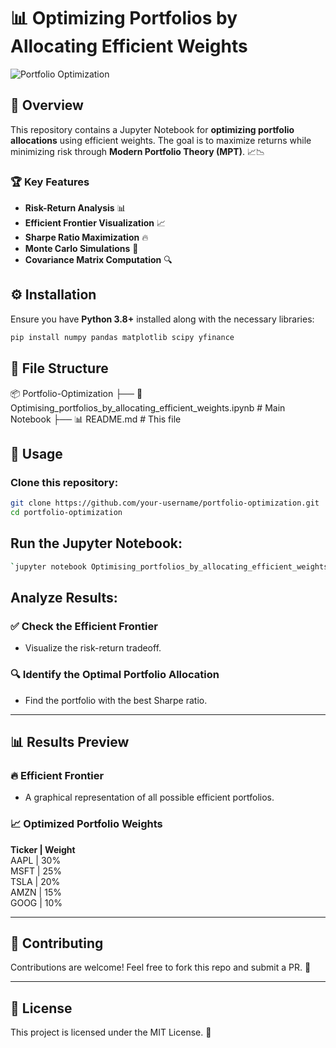 # 📊 Optimizing Portfolios by Allocating Efficient Weights

![Portfolio Optimization](https://upload.wikimedia.org/wikipedia/commons/3/3a/Markowitz_frontier.gif)

## 🚀 Overview
This repository contains a Jupyter Notebook for **optimizing portfolio allocations** using efficient weights. The goal is to maximize returns while minimizing risk through **Modern Portfolio Theory (MPT)**. 📈📉

### 🏆 Key Features
- **Risk-Return Analysis** 📊
- **Efficient Frontier Visualization** 📈
- **Sharpe Ratio Maximization** 🔥
- **Monte Carlo Simulations** 🎲
- **Covariance Matrix Computation** 🔍

## ⚙️ Installation
Ensure you have **Python 3.8+** installed along with the necessary libraries:

```sh
pip install numpy pandas matplotlib scipy yfinance
```
## 📂 File Structure

📦 Portfolio-Optimization
 ├── 📜 Optimising_portfolios_by_allocating_efficient_weights.ipynb  # Main Notebook
 ├── 📊 README.md  # This file

## 📖 Usage

### Clone this repository:
```sh
git clone https://github.com/your-username/portfolio-optimization.git
cd portfolio-optimization
```
## Run the Jupyter Notebook:
```sh
`jupyter notebook Optimising_portfolios_by_allocating_efficient_weights.ipynb`
```
## Analyze Results:

### ✅ Check the Efficient Frontier
- Visualize the risk-return tradeoff.

### 🔍 Identify the Optimal Portfolio Allocation
- Find the portfolio with the best Sharpe ratio.

---

## 📊 Results Preview

### 🔥 Efficient Frontier
- A graphical representation of all possible efficient portfolios.

### 📈 Optimized Portfolio Weights

**Ticker | Weight**  
AAPL | 30%  
MSFT | 25%  
TSLA | 20%  
AMZN | 15%  
GOOG | 10%  

---

## 🤝 Contributing
Contributions are welcome! Feel free to fork this repo and submit a PR. 🚀

---

## 📜 License
This project is licensed under the MIT License. 📝
